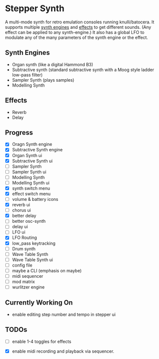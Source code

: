 # Stepper Synth

A multi-mode synth for retro emulation consoles running knulli/batocera. It supports multiple [synth engines](#synth-engines) and [effects](#effects) to get different sounds. (Any effect can be applied to any synth-engine.) It also has a global LFO to modulate any of the many parameters of the synth engine or the effect.

## Synth Engines

- Organ synth (like a digital Hammond B3)
- Subtractive synth (standard subtractive synth with a Moog style ladder low-pass filter)
- Sampler Synth (plays samples)
- Modelling Synth

## Effects

- Reverb
- Delay

## Progress

- [x] Oragn Synth engine
- [x] Subtractive Synth engine
- [x] Organ Synth ui
- [x] Subtractive Synth ui
- [ ] Sampler Synth
- [ ] Sampler Synth ui
- [ ] Modelling Synth
- [ ] Modelling Synth ui
- [x] synth switch menu
- [x] effect switch menu
- [ ] volume & battery icons
- [x] reverb ui
- [ ] chorus ui
- [x] better delay
- [ ] better osc-synth
- [ ] delay ui
- [ ] LFO ui
- [x] LFO Routing
- [x] low_pass keytracking
- [ ] Drum synth
- [ ] Wave Table Synth
- [ ] Wave Table Synth ui
- [ ] config file
- [ ] maybe a CLI (emphasis on maybe)
- [ ] midi sequencer
- [ ] mod matrix
- [ ] wurlitzer engine

## Currently Working On

- enable editing step number and tempo in stepper ui 

## TODOs

- [ ] enable 1-4 toggles for effects
- [x] enable midi recording and playback via sequencer.

